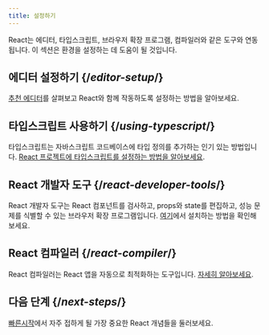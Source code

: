 ```yaml
---
title: 설정하기
---
```

<Intro>

React는 에디터, 타입스크립트, 브라우저 확장 프로그램, 컴파일러와 같은 도구와 연동됩니다. 이 섹션은 환경을 설정하는 데 도움이 될 것입니다.
</Intro>

## 에디터 설정하기 {/*editor-setup*/}

[추천 에디터](/learn/editor-setup)를 살펴보고 React와 함께 작동하도록 설정하는 방법을 알아보세요.

## 타입스크립트 사용하기 {/*using-typescript*/}

타입스크립트는 자바스크립트 코드베이스에 타입 정의를 추가하는 인기 있는 방법입니다. [React 프로젝트에 타입스크립트를 설정하는 방법을 알아보세요](/learn/typescript).

## React 개발자 도구 {/*react-developer-tools*/}

React 개발자 도구는 React 컴포넌트를 검사하고, props와 state를 편집하고, 성능 문제를 식별할 수 있는 브라우저 확장 프로그램입니다. [여기](learn/react-developer-tools)에서 설치하는 방법을 확인해보세요.

## React 컴파일러 {/*react-compiler*/}

React 컴파일러는 React 앱을 자동으로 최적화하는 도구입니다. [자세히 알아보세요](/learn/react-compiler).

## 다음 단계 {/*next-steps*/}
[빠른시작](/learn)에서 자주 접하게 될 가장 중요한 React 개념들을 둘러보세요.
